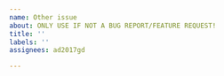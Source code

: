 ```yaml
---
name: Other issue
about: ONLY USE IF NOT A BUG REPORT/FEATURE REQUEST!
title: ''
labels: ''
assignees: ad2017gd

---
```



